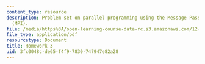 ```yaml
---
content_type: resource
description: Problem set on parallel programming using the Message Passing Interface
  (MPI).
file: /media/https%3A/open-learning-course-data-rc.s3.amazonaws.com/12-950-parallel-programming-for-multicore-machines-using-openmp-and-mpi-january-iap-2010/3fc0048cde65f4f97830747947e82a28_MIT12_950IAP10_hw3.pdf
file_type: application/pdf
resourcetype: Document
title: Homework 3
uid: 3fc0048c-de65-f4f9-7830-747947e82a28
---
```

